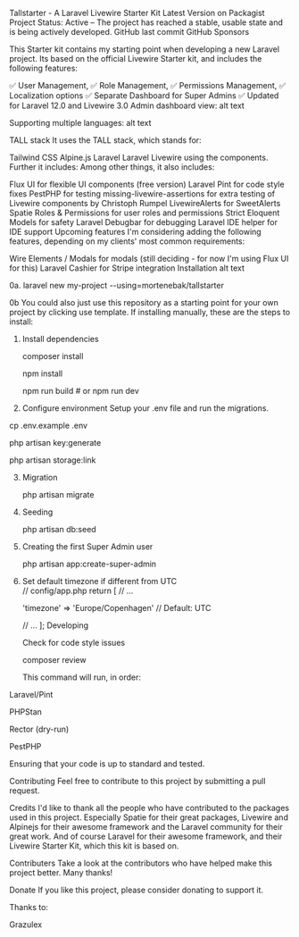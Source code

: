 Tallstarter - A Laravel Livewire Starter Kit
Latest Version on Packagist Project Status: Active – The project has reached a stable, usable state and is being actively developed. GitHub last commit GitHub Sponsors

This Starter kit contains my starting point when developing a new Laravel project. Its based on the official Livewire Starter kit, and includes the following features:

✅ User Management,
✅ Role Management,
✅ Permissions Management,
✅ Localization options
✅ Separate Dashboard for Super Admins
✅ Updated for Laravel 12.0 and Livewire 3.0
Admin dashboard view:
alt text

Supporting multiple languages:
alt text

TALL stack
It uses the TALL stack, which stands for:

Tailwind CSS
Alpine.js
Laravel
Laravel Livewire using the components.
Further it includes:
Among other things, it also includes:

Flux UI for flexible UI components (free version)
Laravel Pint for code style fixes
PestPHP for testing
missing-livewire-assertions for extra testing of Livewire components by Christoph Rumpel
LivewireAlerts for SweetAlerts
Spatie Roles & Permissions for user roles and permissions
Strict Eloquent Models for safety
Laravel Debugbar for debugging
Laravel IDE helper for IDE support
Upcoming features
I'm considering adding the following features, depending on my clients' most common requirements:

Wire Elements / Modals for modals (still deciding - for now I'm using Flux UI for this)
Laravel Cashier for Stripe integration
Installation
alt text

0a. laravel new my-project --using=mortenebak/tallstarter

0b  You could also just use this repository as a starting point for your own project by clicking use template. If installing manually, these are the steps to install:

1. Install dependencies<br>

   composer install<br>

   npm install<br>

   npm run build # or npm run dev<br>

2. Configure environment
   Setup your .env file and run the migrations.<br>

cp .env.example .env<br>

php artisan key:generate<br>

php artisan storage:link<br>

3. Migration<br>

   php artisan migrate<br>

4. Seeding<br>

   php artisan db:seed<br>

5. Creating the first Super Admin user<br>

   php artisan app:create-super-admin<br>

6. Set default timezone if different from UTC<br>
   // config/app.php
   return [
   // ...

   'timezone' => 'Europe/Copenhagen' // Default: UTC

   // ...
   ];
   Developing<br>

   Check for code style issues<br>

   composer review<br>

   This command will run, in order:<br>

Laravel/Pint<br>

PHPStan<br>

Rector (dry-run)<br>

PestPHP<br>

Ensuring that your code is up to standard and tested.<br>

Contributing
Feel free to contribute to this project by submitting a pull request.

Credits
I'd like to thank all the people who have contributed to the packages used in this project. Especially Spatie for their great packages, Livewire and Alpinejs for their awesome framework and the Laravel community for their great work. And of course Laravel for their awesome framework, and their Livewire Starter Kit, which this kit is based on.

Contributers
Take a look at the contributors who have helped make this project better. Many thanks!

Donate
If you like this project, please consider donating to support it.

Thanks to:

Grazulex
